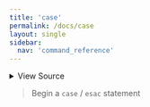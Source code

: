 ```yaml
---
title: 'case'
permalink: /docs/case
layout: single
sidebar:
  nav: 'command_reference'
---
```




<details>
  <summary>View Source</summary>

{% highlight sh %}

!fn --shellpen-private writeDSL writeln "case \"$1\" in"
!fn --shellpen-private contexts push "esac"
{% endhighlight %}

</details>



> Begin a `case` / `esac` statement







